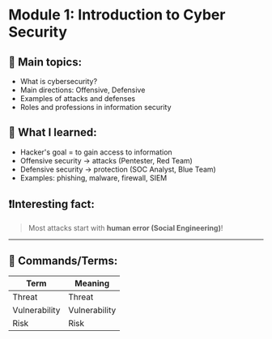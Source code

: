 # Module 1: Introduction to Cyber Security

## 🔑 Main topics:
- What is cybersecurity?
- Main directions: Offensive, Defensive
- Examples of attacks and defenses
- Roles and professions in information security

## 📌 What I learned:
- Hacker's goal = to gain access to information
- Offensive security → attacks (Pentester, Red Team)
- Defensive security → protection (SOC Analyst, Blue Team)
- Examples: phishing, malware, firewall, SIEM

## ❗Interesting fact:
> Most attacks start with **human error (Social Engineering)**!

---

## 📎 Commands/Terms:
| Term | Meaning |
|--------|----------|
| Threat | Threat |
| Vulnerability | Vulnerability |
| Risk | Risk |
